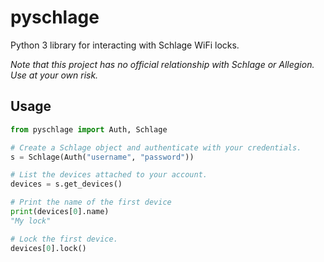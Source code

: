 # pyschlage
Python 3 library for interacting with Schlage WiFi locks.

*Note that this project has no official relationship with Schlage or Allegion. Use at your own risk.*

## Usage

```python
from pyschlage import Auth, Schlage

# Create a Schlage object and authenticate with your credentials.
s = Schlage(Auth("username", "password"))

# List the devices attached to your account.
devices = s.get_devices()

# Print the name of the first device
print(devices[0].name)
"My lock"

# Lock the first device.
devices[0].lock()
```
